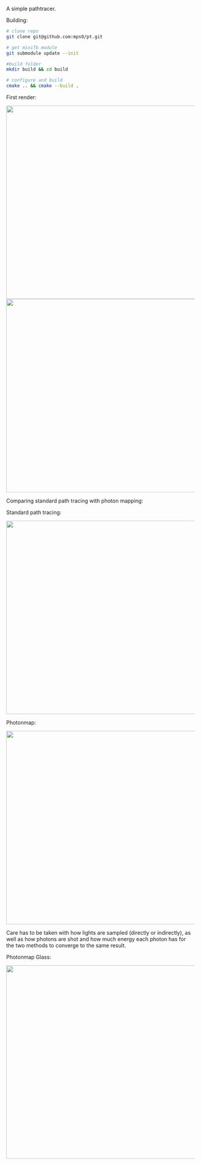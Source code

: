A simple pathtracer.

Building:
```bash
# clone repo
git clone git@github.com:mps0/pt.git

# get minifb module
git submodule update --init

#build folder
mkdir build && cd build

# configure and build
cmake .. && cmake --build .
```

First render:

<img src="imgs/first.png" width="517">
<img src="imgs/glass.png" width="517">

Comparing standard path tracing with photon mapping:

Standard path tracing:

<img src="imgs/pt.png" width="517">

Photonmap:

<img src="imgs/photonmap_N25.png" width="517">


Care has to be taken with how lights are sampled (directly or indirectly),
as well as how photons are shot and how much energy each photon has for
the two methods to converge to the same result.


Photonmap Glass:

<img src="imgs/photonmap_glass.png" width="517">
